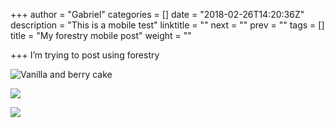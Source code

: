 +++
author = "Gabriel"
categories = []
date = "2018-02-26T14:20:36Z"
description = "This is a mobile test"
linktitle = ""
next = ""
prev = ""
tags = []
title = "My forestry mobile post"
weight = ""

+++
I’m trying to post using forestry

![Vanilla and berry cake](/uploads/2018/02/26/039C0AD9-75A4-4589-8828-9D2C91A89A73.jpeg "Vanilla and berry cake")

![](/uploads/2018/02/26/3E7E17C3-57E7-4DB6-8FE6-18CB18DE7015.jpeg)

![](/uploads/2018/02/26/00F3B4DB-7B24-4483-A3AD-3DA7272BE79D.jpeg)